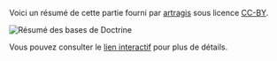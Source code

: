 Voici un résumé de cette partie fourni par [artragis](https://zestedesavoir.com/membres/voir/artragis/) sous licence [CC-BY](https://creativecommons.org/licenses/by/2.0/fr/). 

![Résumé des bases de Doctrine](https://zestedesavoir.com/media/galleries/3902/2613bb37-8269-4336-abed-dc1da12754e1.png)

Vous pouvez consulter le [lien interactif](https://framindmap.org/c/maps/332999/public) pour plus de détails.
